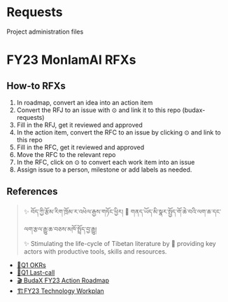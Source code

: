 # Requests
Project administration files

# FY23 MonlamAI RFXs

## How-to RFXs
1. In roadmap, convert an idea into an action item
1. Convert the RFJ to an issue with ⊙ and link it to this repo (budax-requests)
1. Fill in the RFJ, get it reviewed and approved
1. In the action item, convert the RFC to an issue by clicking ⊙ and link to this repo
1. Fill in the RFC, get it reviewed and approved
1. Move the RFC to the relevant repo
1. In the RFC, click on ⊙ to convert each work item into an issue
1. Assign issue to a person, milestone or add labels as needed.


## References
> ✨  བོད་ཀྱི་རྩོམ་རིག་ཁྲོམ་ར་འཕེལ་རྒྱས་གཏོང་ཕྱིར། 🚀 གནད་ཡོད་མི་སྣར་སྤྱོད་གོ་ཆེ་བའི་ལག་ཆ་དང་ལག་རྩལ་རྒྱུ་ཆ་བཅས་མཁོ་སྤྲོད་བྱ་རྒྱུ། <br>
> ✨  Stimulating the life-cycle of Tibetan literature by 🚀 providing key actors with productive tools, skills and resources.

- [🎯Q1 OKRs](https://github.com/MonlamAI/roadmap/issues/1)
- [🚩Q1 Last-call](https://github.com/buda-base/BudaX-Admin/milestone/3)
- [🎬 BudaX FY23 Action Roadmap](https://github.com/orgs/buda-base/projects/15)
- [🏗️FY23 Technology Workplan](https://github.com/orgs/buda-base/projects/12)
